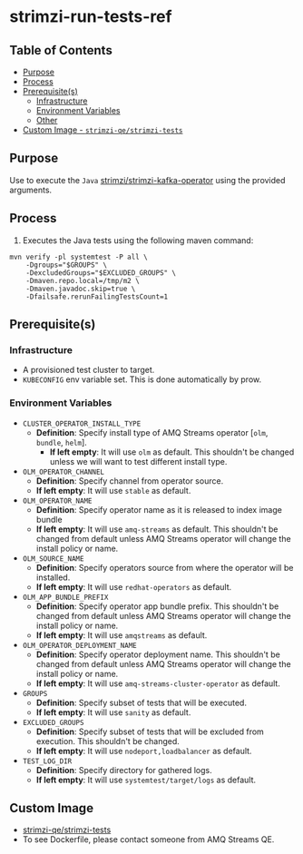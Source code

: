 # strimzi-run-tests-ref<!-- omit from toc -->

## Table of Contents<!-- omit from toc -->

- [Purpose](#purpose)
- [Process](#process)
- [Prerequisite(s)](#prerequisites)
    - [Infrastructure](#infrastructure)
    - [Environment Variables](#environment-variables)
    - [Other](#other)
- [Custom Image - `strimzi-qe/strimzi-tests`](#custom-image)

## Purpose

Use to execute the `Java` [strimzi/strimzi-kafka-operator](https://github.com/strimzi/strimzi-kafka-operator) using the provided arguments. 

## Process

1. Executes the Java tests using the following maven command:
```shell
mvn verify -pl systemtest -P all \
	-Dgroups="$GROUPS" \
	-DexcludedGroups="$EXCLUDED_GROUPS" \
	-Dmaven.repo.local=/tmp/m2 \
	-Dmaven.javadoc.skip=true \
	-Dfailsafe.rerunFailingTestsCount=1
```

## Prerequisite(s)

### Infrastructure

- A provisioned test cluster to target.
- `KUBECONFIG` env variable set. This is done automatically by prow.

### Environment Variables

- `CLUSTER_OPERATOR_INSTALL_TYPE`
    - **Definition**: Specify install type of AMQ Streams operator [`olm`, `bundle`, `helm`].
      - **If left empty**: It will use `olm` as default. This shouldn't be changed unless we will want to test different install type.
- `OLM_OPERATOR_CHANNEL`
  - **Definition**: Specify channel from operator source.
  - **If left empty**: It will use `stable` as default.
- `OLM_OPERATOR_NAME`
  - **Definition**: Specify operator name as it is released to index image bundle
  - **If left empty**: It will use `amq-streams` as default. This shouldn't be changed from default unless AMQ Streams operator will change the install policy or name.
- `OLM_SOURCE_NAME`
  - **Definition**: Specify operators source from where the operator will be installed.
  - **If left empty**: It will use `redhat-operators` as default.
- `OLM_APP_BUNDLE_PREFIX`
  - **Definition**: Specify operator app bundle prefix. This shouldn't be changed from default unless AMQ Streams operator will change the install policy or name.
  - **If left empty**: It will use `amqstreams` as default.
- `OLM_OPERATOR_DEPLOYMENT_NAME`
  - **Definition**: Specify operator deployment name. This shouldn't be changed from default unless AMQ Streams operator will change the install policy or name.
  - **If left empty**: It will use `amq-streams-cluster-operator` as default.
- `GROUPS`
  - **Definition**: Specify subset of tests that will be executed.
  - **If left empty**: It will use `sanity` as default.
- `EXCLUDED_GROUPS`
  - **Definition**: Specify subset of tests that will be excluded from execution. This shouldn't be changed.
  - **If left empty**: It will use `nodeport,loadbalancer` as default.
- `TEST_LOG_DIR`
  - **Definition**: Specify directory for gathered logs.
  - **If left empty**: It will use `systemtest/target/logs` as default. 

## Custom Image

- [strimzi-qe/strimzi-tests](https://quay.io/repository/strimzi-qe/strimzi-tests)
- To see Dockerfile, please contact someone from AMQ Streams QE.
